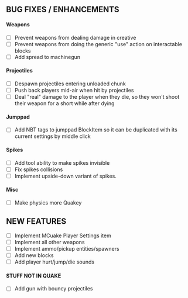 ## BUG FIXES / ENHANCEMENTS

#### Weapons
- [ ] Prevent weapons from dealing damage in creative
- [ ] Prevent weapons from doing the generic "use" action on interactable blocks
- [ ] Add spread to machinegun

#### Projectiles
- [ ] Despawn projectiles entering unloaded chunk
- [ ] Push back players mid-air when hit by projectiles
- [ ] Deal "real" damage to the player when they die, so they won't shoot their weapon for a short while after dying

#### Jumppad
- [ ] Add NBT tags to jumppad BlockItem so it can be duplicated with its current settings by middle click

#### Spikes
- [ ] Add tool ability to make spikes invisible
- [ ] Fix spikes collisions
- [ ] Implement upside-down variant of spikes.

#### Misc
- [ ] Make physics more Quakey

## NEW FEATURES
- [ ] Implement MCuake Player Settings item
- [ ] Implement all other weapons
- [ ] Implement ammo/pickup entities/spawners
- [ ] Add new blocks
- [ ] Add player hurt/jump/die sounds

#### STUFF NOT IN QUAKE
- [ ] Add gun with bouncy projectiles
